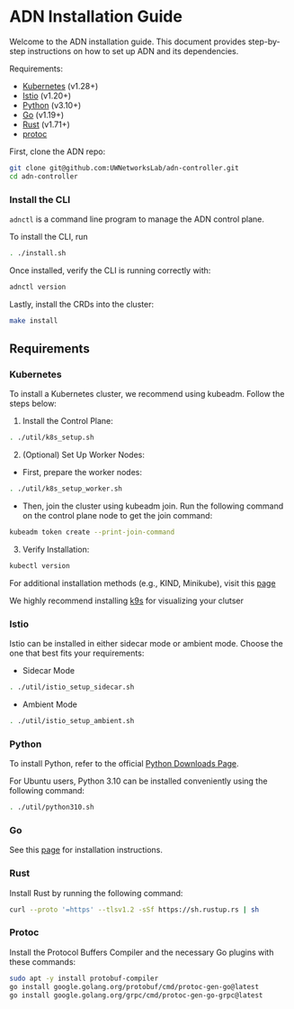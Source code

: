 # ADN Installation Guide

Welcome to the ADN installation guide. This document provides step-by-step instructions on how to set up ADN and its dependencies.

Requirements:
 - [Kubernetes](#kubernetes) (v1.28+) 
 - [Istio](#installing-adnistio) (v1.20+)
 - [Python](#python) (v3.10+)
 - [Go](#go) (v1.19+)
 - [Rust](#rust) (v1.71+)
 - [protoc](#protoc)


First, clone the ADN repo:
```bash
git clone git@github.com:UWNetworksLab/adn-controller.git
cd adn-controller
```

### Install the CLI

`adnctl` is a command line program to manage the ADN control plane.

To install the CLI, run
```bash
. ./install.sh
```

Once installed, verify the CLI is running correctly with:
```bash
adnctl version
```

Lastly, install the CRDs into the cluster:

```sh
make install
```


## Requirements

### Kubernetes
To install a Kubernetes cluster, we recommend using kubeadm. Follow the steps below:

1. Install the Control Plane:
```bash
. ./util/k8s_setup.sh
```

2. (Optional) Set Up Worker Nodes:
 - First, prepare the worker nodes:
 ```bash
 . ./util/k8s_setup_worker.sh
 ```

 - Then, join the cluster using kubeadm join. Run the following command on the control plane node to get the join command:
 ```bash
 kubeadm token create --print-join-command
 ```

3. Verify Installation:
```bash
kubectl version
```

For additional installation methods (e.g., KIND, Minikube), visit this [page](https://kubernetes.io/docs/tasks/tools/)

We highly recommend installing [k9s](https://k9scli.io/topics/install/) for visualizing your clutser

### Istio

Istio can be installed in either sidecar mode or ambient mode. Choose the one that best fits your requirements:

- Sidecar Mode
```bash
. ./util/istio_setup_sidecar.sh
```

- Ambient Mode
```bash
. ./util/istio_setup_ambient.sh
```


### Python

To install Python, refer to the official [Python Downloads Page]((https://www.python.org/downloads/)).


For Ubuntu users, Python 3.10 can be installed conveniently using the following command:
```bash
. ./util/python310.sh
```

### Go

See this [page](https://go.dev/doc/install) for installation instructions.

### Rust
Install Rust by running the following command:
```bash
curl --proto '=https' --tlsv1.2 -sSf https://sh.rustup.rs | sh
```

### Protoc
Install the Protocol Buffers Compiler and the necessary Go plugins with these commands:
```bash
sudo apt -y install protobuf-compiler
go install google.golang.org/protobuf/cmd/protoc-gen-go@latest
go install google.golang.org/grpc/cmd/protoc-gen-go-grpc@latest
```